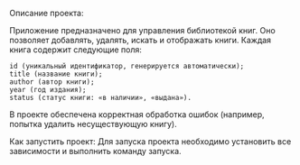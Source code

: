 Описание проекта:

Приложение предназначено для управления библиотекой книг. Оно позволяет добавлять, удалять, искать и отображать книги. Каждая книга содержит следующие поля:

    id (уникальный идентификатор, генерируется автоматически);
    title (название книги);
    author (автор книги);
    year (год издания);
    status (статус книги: «в наличии», «выдана»).
    
В проекте обеспечена корректная обработка ошибок (например, попытка удалить несуществующую книгу).

Как запустить проект:
  Для запуска проекта необходимо установить все зависимости и выполнить команду запуска.
